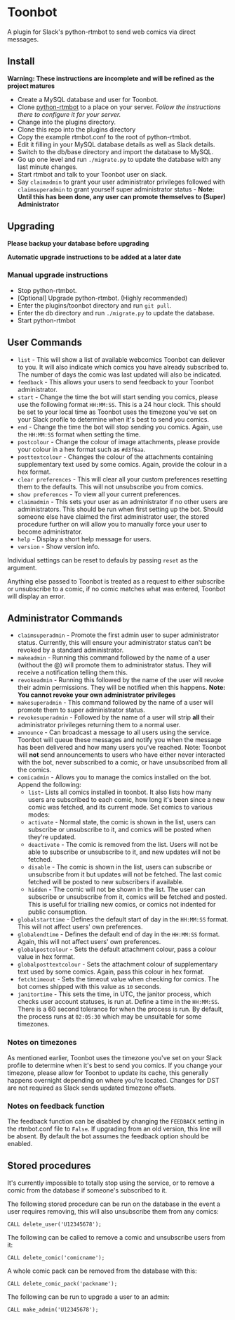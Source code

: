 # Toonbot
A plugin for Slack's python-rtmbot to send web comics via direct messages.

## Install
**Warning: These instructions are incomplete and will be refined as the project matures**

* Create a MySQL database and user for Toonbot.
* Clone [python-rtmbot](https://github.com/slackhq/python-rtmbot) to a place on your server. _Follow the instructions there to configure it for your server._
* Change into the plugins directory.
* Clone this repo into the plugins directory
* Copy the example rtmbot.conf to the root of python-rtmbot.
* Edit it filling in your MySQL database details as well as Slack details.
* Switch to the db/base directory and import the database to MySQL.
* Go up one level and run `./migrate.py` to update the database with any last minute changes.
* Start rtmbot and talk to your Toonbot user on slack.
* Say `claimadmin` to grant your user administrator privileges followed with `claimsuperadmin` to grant yourself super administrator status - **Note: Until this has been done, any user can promote themselves to (Super) Administrator**

## Upgrading

**Please backup your database before upgrading**

**Automatic upgrade instructions to be added at a later date**

### Manual upgrade instructions
* Stop python-rtmbot.
* [Optional] Upgrade python-rtmbot. (Highly recommended)
* Enter the plugins/toonbot directory and run `git pull`.
* Enter the db directory and run `./migrate.py` to update the database.
* Start python-rtmbot

## User Commands

* `list` - This will show a list of available webcomics Toonbot can deliever to you. It will also indicate which comics you have already subscribed to. The number of days the comic was last updated will also be indicated.
* `feedback` - This allows your users to send feedback to your Toonbot administrator.
* `start` - Change the time the bot will start sending you comics, please use the following format `HH:MM:SS`. This is a 24 hour clock. This should be set to your local time as Toonbot uses the timezone you've set on your Slack profile to determine when it's best to send you comics.
* `end` - Change the time the bot will stop sending you comics. Again, use the `HH:MM:SS` format when setting the time.
* `postcolour` - Change the colour of image attachments, please provide your colour in a hex format such as `#d3f6aa`.
* `posttextcolour` - Changes the colour of the attachments containing supplementary text used by some comics. Again, provide the colour in a hex format.
* `clear preferences` - This will clear all your custom preferences resetting them to the defaults. This will not unsubscribe you from comics.
* `show preferences` - To view all your current preferences.
* `claimadmin` - This sets your user as an administrator if no other users are administrators. This should be run when first setting up the bot. Should someone else have claimed the first administrator user, the stored procedure further on will allow you to manually force your user to become administrator.
* `help` - Display a short help message for users.
* `version` - Show version info.

Individual settings can be reset to defauls by passing `reset` as the argument.

Anything else passed to Toonbot is treated as a request to either subscribe or unsubscribe to a comic, if no comic matches what was entered, Toonbot will display an error.

## Administrator Commands

* `claimsuperadmin` - Promote the first admin user to super administrator status. Currently, this will ensure your administrator status can't be revoked by a standard administrator.
* `makeadmin` - Running this command followed by the name of a user (without the @) will promote them to administrator status. They will receive a notification telling them this.
* `revokeadmin` - Running this followed by the name of the user will revoke their admin permissions. They will be notified when this happens. **Note: You cannot revoke your own administrator privileges**
* `makesuperadmin` - This command followed by the name of a user will promote them to super administrator status.
* `revokesuperadmin` - Followed by the name of a user will strip **all** their administrator privileges returning them to a normal user.
* `announce` - Can broadcast a message to all users using the service. Toonbot will queue these messages and notify you when the message has been delivered and how many users you've reached. Note: Toonbot will **not** send announcements to users who have either never interacted with the bot, never subscribed to a comic, or have unsubscribed from all the comics.
* `comicadmin` - Allows you to manage the comics installed on the bot. Append the following:
  * `list`- Lists all comics installed in toonbot. It also lists how many users are subscribed to each comic, how long it's been since a new comic was fetched, and its current mode.
Set comics to various modes:
  * `activate` - Normal state, the comic is shown in the list, users can subscribe or unsubscribe to it, and comics will be posted when they're updated.
  * `deactivate` - The comic is removed from the list. Users will not be able to subscribe or unsubscribe to it, and new updates will not be fetched.
  * `disable` - The comic is shown in the list, users can subscribe or unsubscribe from it but updates will not be fetched. The last comic fetched will be posted to new subscribers if available.
  * `hidden` - The comic will not be shown in the list. The user can subscribe or unsubscribe from it, comics will be fetched and posted. This is useful for trialling new comics, or comics not indented for public consumption.
* `globalstarttime` - Defines the default start of day in the `HH:MM:SS` format. This will not affect users' own preferences.
* `globalendtime` - Defines the default end of day in the `HH:MM:SS` format. Again, this will not affect users' own preferences.
* `globalpostcolour` - Sets the default attachment colour, pass a colour value in hex format.
* `globalposttextcolour` - Sets the attachment colour of supplementary text used by some comics. Again, pass this colour in hex format.
* `fetchtimeout` - Sets the timeout value when checking for comics. The bot comes shipped with this value as `10` seconds.
* `janitortime` - This sets the time, in UTC, the janitor process, which checks user account statuses, is run at. Define a time in the `HH:MM:SS`. There is a 60 second tolerance for when the process is run. By default, the process runs at `02:05:30` which may be unsuitable for some timezones.

### Notes on timezones

As mentioned earlier, Toonbot uses the timezone you've set on your Slack profile to determine when it's best to send you comics. If you change your timezone, please allow for Toonbot to update its cache, this generally happens overnight depending on where you're located. Changes for DST are not required as Slack sends updated timezone offsets.

### Notes on feedback function

The feedback function can be disabled by changing the `FEEDBACK` setting in the rtmbot.conf file to `False`. If upgrading from an old version, this line will be absent. By default the bot assumes the feedback option should be enabled.

## Stored procedures

It's currently impossible to totally stop using the service, or to remove a comic from the database if someone's subscribed to it.

The following stored procedure can be run on the database in the event a user requires removing, this will also unsubscribe them from any comics:

```mysql
CALL delete_user('U12345678');
```

The following can be called to remove a comic and unsubscribe users from it:

```mysql
CALL delete_comic('comicname');
```

A whole comic pack can be removed from the database with this:

```mysql
CALL delete_comic_pack('packname');
```

The following can be run to upgrade a user to an admin:

```mysql
CALL make_admin('U12345678');
```
